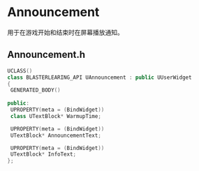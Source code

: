 # Announcement

用于在游戏开始和结束时在屏幕播放通知。

## Announcement.h

```cpp
UCLASS()
class BLASTERLEARING_API UAnnouncement : public UUserWidget
{
 GENERATED_BODY()
 
public:
 UPROPERTY(meta = (BindWidget))
 class UTextBlock* WarmupTime;

 UPROPERTY(meta = (BindWidget))
 UTextBlock* AnnouncementText;

 UPROPERTY(meta = (BindWidget))
 UTextBlock* InfoText;
};
```
